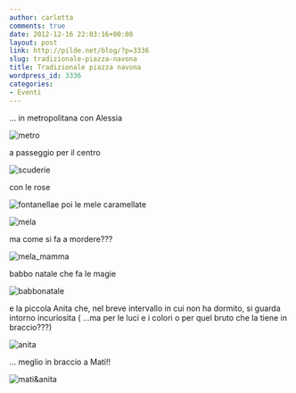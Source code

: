 ```yaml
---
author: carlotta
comments: true
date: 2012-12-16 22:03:16+00:00
layout: post
link: http://pilde.net/blog/?p=3336
slug: tradizionale-piazza-navona
title: Tradizionale piazza navona
wordpress_id: 3336
categories:
- Eventi
---
```


... in metropolitana con Alessia

![metro](http://pilde.net/blog/wp-content/uploads/2012/12/metro.jpg)

a passeggio per il centro

![scuderie](http://pilde.net/blog/wp-content/uploads/2012/12/scuderie.jpg)

con le rose

![fontanella](http://pilde.net/blog/wp-content/uploads/2012/12/fontanella.jpg)e poi le mele caramellate

![mela](http://pilde.net/blog/wp-content/uploads/2012/12/mela.jpg)

ma come si fa a mordere???

![mela_mamma](http://pilde.net/blog/wp-content/uploads/2012/12/mela_mamma.jpg)

babbo natale che fa le magie

![babbonatale](http://pilde.net/blog/wp-content/uploads/2012/12/babbonatale.jpg)

e la piccola Anita che, nel breve intervallo in cui non ha dormito, si guarda intorno incuriosita ( ...ma per le luci e i colori o per quel bruto che la tiene in braccio???)

![anita](http://pilde.net/blog/wp-content/uploads/2012/12/anita.jpg)

... meglio in braccio a Mati!!

![mati&anita](http://pilde.net/blog/wp-content/uploads/2012/12/matianita.jpg)
